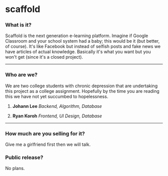 # scaffold
### What is it?
Scaffold is the next generation e-learning platform. Imagine if Google Classroom and your school system had a baby; this would be it (but better, of course). It's like Facebook but instead of selfish posts and fake news we have articles of actual knowledge. Basically it's what you want but you won't get (since it's a closed project).

------------

### Who are we?
We are two college students with chronic depression that are undertaking this project as a college assignment. Hopefully by the time you are reading this we have not yet succumbed to hopelessness.
1. **Johann Lee**
	*Backend, Algorithm, Database*
	
2. **Ryan Koroh** 
	*Frontend, UI Design, Database*
	

------------

### How much are you selling for it?
Give me a girlfriend first then we will talk.

### Public release?
No plans.
